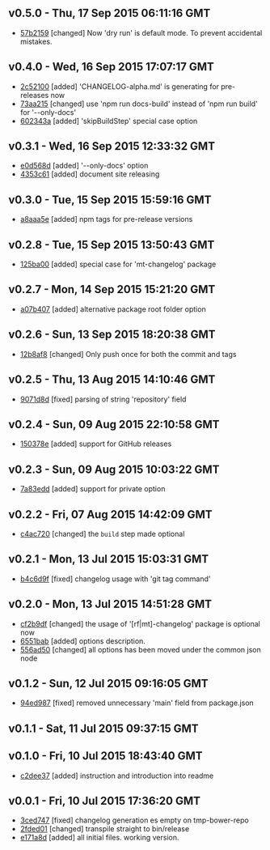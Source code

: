 v0.5.0 - Thu, 17 Sep 2015 06:11:16 GMT
--------------------------------------

- [57b2159](../../commit/57b2159) [changed] Now 'dry run' is default mode. To prevent accidental mistakes.



v0.4.0 - Wed, 16 Sep 2015 17:07:17 GMT
--------------------------------------

- [2c52100](../../commit/2c52100) [added] 'CHANGELOG-alpha.md' is generating for pre-releases now
- [73aa215](../../commit/73aa215) [changed] use 'npm run docs-build' instead of 'npm run build' for '--only-docs'
- [602343a](../../commit/602343a) [added] 'skipBuildStep' special case option



v0.3.1 - Wed, 16 Sep 2015 12:33:32 GMT
--------------------------------------

- [e0d568d](../../commit/e0d568d) [added] '--only-docs' option
- [4353c61](../../commit/4353c61) [added] document site releasing



v0.3.0 - Tue, 15 Sep 2015 15:59:16 GMT
--------------------------------------

- [a8aaa5e](../../commit/a8aaa5e) [added] npm tags for pre-release versions



v0.2.8 - Tue, 15 Sep 2015 13:50:43 GMT
--------------------------------------

- [125ba00](../../commit/125ba00) [added] special case for 'mt-changelog' package



v0.2.7 - Mon, 14 Sep 2015 15:21:20 GMT
--------------------------------------

- [a07b407](../../commit/a07b407) [added] alternative package root folder option



v0.2.6 - Sun, 13 Sep 2015 18:20:38 GMT
--------------------------------------

- [12b8af8](../../commit/12b8af8) [changed] Only push once for both the commit and tags



v0.2.5 - Thu, 13 Aug 2015 14:10:46 GMT
--------------------------------------

- [9071d8d](../../commit/9071d8d) [fixed] parsing of string 'repository' field



v0.2.4 - Sun, 09 Aug 2015 22:10:58 GMT
--------------------------------------

- [150378e](../../commit/150378e) [added] support for GitHub releases



v0.2.3 - Sun, 09 Aug 2015 10:03:22 GMT
--------------------------------------

- [7a83edd](../../commit/7a83edd) [added] support for private option



v0.2.2 - Fri, 07 Aug 2015 14:42:09 GMT
--------------------------------------

- [c4ac720](../../commit/c4ac720) [changed] the `build` step made optional



v0.2.1 - Mon, 13 Jul 2015 15:03:31 GMT
--------------------------------------

- [b4c6d9f](../../commit/b4c6d9f) [fixed] changelog usage with 'git tag command'



v0.2.0 - Mon, 13 Jul 2015 14:51:28 GMT
--------------------------------------

- [cf2b9df](../../commit/cf2b9df) [changed] the usage of '[rf|mt]-changelog' package is optional now
- [6551bab](../../commit/6551bab) [added] options description.
- [556ad50](../../commit/556ad50) [changed] all options has been moved under the common json node



v0.1.2 - Sun, 12 Jul 2015 09:16:05 GMT
--------------------------------------

- [94ed987](../../commit/94ed987) [fixed] removed unnecessary 'main' field from package.json



v0.1.1 - Sat, 11 Jul 2015 09:37:15 GMT
--------------------------------------





v0.1.0 - Fri, 10 Jul 2015 18:43:40 GMT
--------------------------------------

- [c2dee37](../../commit/c2dee37) [added] instruction and introduction into readme



v0.0.1 - Fri, 10 Jul 2015 17:36:20 GMT
--------------------------------------

- [3ced747](../../commit/3ced747) [fixed] changelog generation es empty on tmp-bower-repo
- [2fded01](../../commit/2fded01) [changed] transpile straight to bin/release
- [e171a8d](../../commit/e171a8d) [added] all initial files. working version.
